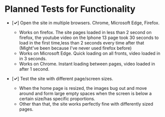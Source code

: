 # Planned Tests for Functionality

* [**✓**] Open the site in multiple browsers. Chrome, Microsoft Edge, Firefox.

  * Works on firefox. The site pages loaded in less than 2 second on firefox, the youtube video on the Iphone 13 page took 30 seconds to load in the first time,less than 2 seconds every time after that (Might've been because I've never used firefox before)
  * Works on Microsoft Edge. Quick loading on all fronts, video loaded in in 3 seconds.
  * Works on Chrome. Instant loading between pages, video loaded in after 1 second.

* [**✓**] Test the site with different page/screen sizes.
  
  * When the home page is resized, the images bug out and move around and form large empty spaces when the screen is below a certain size/has specific proportions.
  * Other than that, the site works perfectly fine with differently sized pages.